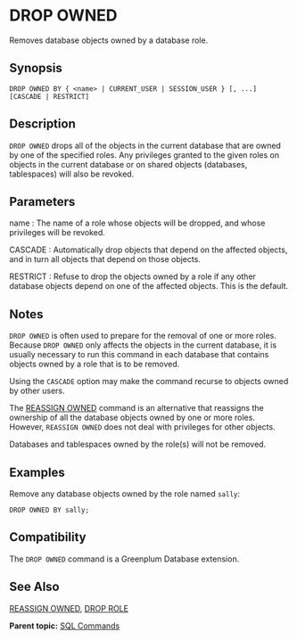 # DROP OWNED 

Removes database objects owned by a database role.

## <a id="section2"></a>Synopsis 

``` {#sql_command_synopsis}
DROP OWNED BY { <name> | CURRENT_USER | SESSION_USER } [, ...] [CASCADE | RESTRICT]
```

## <a id="section3"></a>Description 

`DROP OWNED` drops all of the objects in the current database that are owned by one of the specified roles. Any privileges granted to the given roles on objects in the current database or on shared objects \(databases, tablespaces\) will also be revoked.

## <a id="section4"></a>Parameters 

name
:   The name of a role whose objects will be dropped, and whose privileges will be revoked.

CASCADE
:   Automatically drop objects that depend on the affected objects, and in turn all objects that depend on those objects.

RESTRICT
:   Refuse to drop the objects owned by a role if any other database objects depend on one of the affected objects. This is the default.

## <a id="section5"></a>Notes 

`DROP OWNED` is often used to prepare for the removal of one or more roles. Because `DROP OWNED` only affects the objects in the current database, it is usually necessary to run this command in each database that contains objects owned by a role that is to be removed.

Using the `CASCADE` option may make the command recurse to objects owned by other users.

The [REASSIGN OWNED](REASSIGN_OWNED.html) command is an alternative that reassigns the ownership of all the database objects owned by one or more roles. However, `REASSIGN OWNED` does not deal with privileges for other objects.

Databases and tablespaces owned by the role\(s\) will not be removed.

## <a id="section6"></a>Examples 

Remove any database objects owned by the role named `sally`:

```
DROP OWNED BY sally;
```

## <a id="section7"></a>Compatibility 

The `DROP OWNED` command is a Greenplum Database extension.

## <a id="section8"></a>See Also 

[REASSIGN OWNED](REASSIGN_OWNED.html), [DROP ROLE](DROP_ROLE.html)

**Parent topic:** [SQL Commands](../sql_commands/sql_ref.html)

